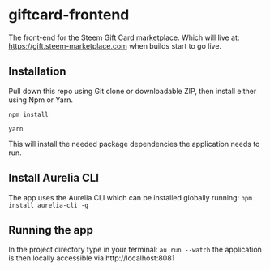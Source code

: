 # giftcard-frontend

The front-end for the Steem Gift Card marketplace. Which will live at: https://gift.steem-marketplace.com when builds start to go live.

## Installation

Pull down this repo using Git clone or downloadable ZIP, then install either using Npm or Yarn.

```
npm install
```

```
yarn
```

This will install the needed package dependencies the application needs to run.

## Install Aurelia CLI

The app uses the Aurelia CLI which can be installed globally running: ``npm install aurelia-cli -g``

## Running the app

In the project directory type in your terminal: `au run --watch` the application is then locally accessible via http://localhost:8081
